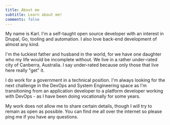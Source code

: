 ```yaml
---
title: About me
subtitle: Learn about me!
comments: false
---
```


My name is Karl. I'm a self-taught open source developer with an interest in Drupal, Go, tooling and automation. I also love back-end development of almost any kind.

I'm the luckiest father and husband in the world, for we have one daughter who my life would be incomplete without. We live in a rather under-rated city of Canberra, Australia. I say under-rated because only those that live here really "get" it.

I do work for a government in a technical position. I'm always looking for the next challenge in the DevOps and System Engineering space as I'm transitioning from an application developer to a platform developer working with DevOps - as I have been doing vocationally for some years.

My work does not allow me to share certain details, though I will try to remain as open as possible. You can find me all over the internet so please ping me if you have any questions.
